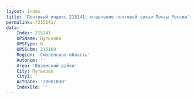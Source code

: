 ```yaml
---
layout: index
title: 'Почтовый индекс 215141: отделение почтовой связи Почты России'
permalink: /215141/
data:
    Index: 215141
    OPSName: Путьково
    OPSType: О
    OPSSubm: 215169
    Region: 'Смоленская область'
    Autonom: ''
    Area: 'Вяземский район'
    City: Путьково
    City1: ''
    ActDate: '20001030'
    IndexOld: ''
---
```


